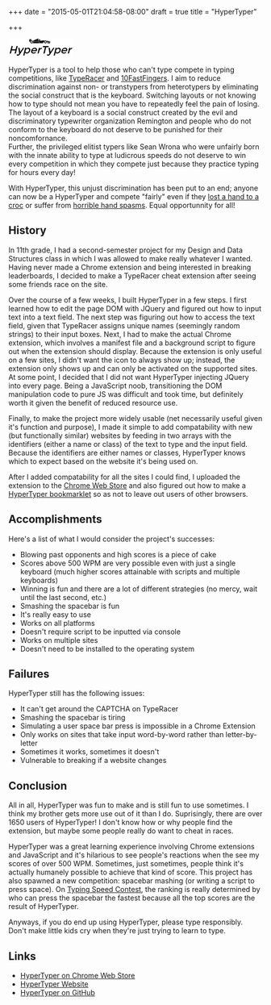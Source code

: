 +++
date = "2015-05-01T21:04:58-08:00"
draft = true
title = "HyperTyper"

+++


![HyperTyper](https://raw.githubusercontent.com/ethanmad/HyperTyper/master/res/hypertyper%20128.png)

  HyperTyper is a tool to help those who can't type compete in typing competitions, like [TypeRacer][typeracer] and [10FastFingers][10ff].
  I aim to reduce discrimination against non- or transtypers from heterotypers by eliminating the social construct that is the keyboard. Switching layouts or not knowing how to type should not mean you have to repeatedly feel the pain of losing.
  The layout of a keyboard is a social construct created by the evil and discriminatory typewriter organization Remington and people who do not conform to the keyboard do not deserve to be punished for their noncomfornance.  
  Further, the privileged elitist typers like Sean Wrona who were unfairly born with the innate ability to type at ludicrous speeds do not deserve to win every competition in which they compete just because they practice typing for hours every day!

  With HyperTyper, this unjust discrimination has been put to an end; anyone can now be a HyperTyper and compete "fairly" even if they [lost a hand to a croc][hook] or suffer from [horrible hand spasms][spasms].
  Equal opportunnity for all!

  [typeracer]: http://typeracer.com/ "Real-time racing against real people."
  [10ff]: http://10fastfingers.com/ "Testing and competitions with daily leaderboards."
  [hook]: http://en.wikipedia.org/wiki/Captain_Hook/ "Do you like codfish?"
  [spasms]: https://gist.github.com/anonymous/bd15723d8e9118c1ea48 "gerangfelmHEALPAgerna!!"

## History
  In 11th grade, I had a second-semester project for my Design and Data Structures class in which I was allowed to make really whatever I wanted.
  Having never made a Chrome extension and being interested in breaking leaderboards, I decided to make a TypeRacer cheat extension after seeing some friends race on the site.  

  Over the course of a few weeks, I built HyperTyper in a few steps.
  I first learned how to edit the page DOM with JQuery and figured out how to input text into a text field.
  The next step was figuring out how to access the text field, given that TypeRacer assigns unique names (seemingly random strings) to their input boxes.
  Next, I had to make the actual Chrome extension, which involves a manifest file and a background script to figure out when the extension should display.
  Because the extension is only useful on a few sites, I didn't want the icon to always show up; instead, the extension only shows up and can only be activated on the supported sites. 
  At some point, I decided that I did not want HyperTyper injecting JQuery into every page.
  Being a JavaScript noob, transitioning the DOM manipulation code to pure JS was difficult and took time, but definitely worth it given the benefit of reduced resource use.

  Finally, to make the project more widely usable (net necessarily useful given it's function and purpose), I made it simple to add compatability with new (but functionally similar) websites by feeding in two arrays with the identifiers (either a name or class) of the text to type and the input field. Because the identifiers are either names or classes, HyperTyper knows which to expect based on the website it's being used on.

  After I added compatability for all the sites I could find, I uploaded the extension to the [Chrome Web Store][webstore] and also figured out how to make a [HyperTyper bookmarklet][bookmarklet] so as not to leave out users of other browsers.

  [webstore]: https://chrome.google.com/webstore/detail/hypertyper/emlnlmijjaghanenmpdjdckanpdinpgn?hl=en "Click install!"
  [bookmarklet]: javascript:(function()%7Bfor(var%20textOptions%3D%5B%22nonHideableWords%20unselectable%22%2C%22cw-QuotePanel-textToTypePanel%22%2C%22row1%22%2C%22practiceText%22%2C%22textData%22%5D%2CinputBoxOptions%3D%5B%22txtInput%22%2C%22cw-TypedinputBox%20race-go%22%2C%22form-control%22%2C%22tentry%22%2C%22userData%22%5D%2Cwebsite%3D-1%2CclassOrId%3D-1%2Cw%3D0%3Bw%3CtextOptions.length%3Bw%2B%2B)if(null!%3Ddocument.getElementsByClassName(textOptions%5Bw%5D)%5B0%5D)%7Bwebsite%3Dw%3BclassOrId%3D0%3Bbreak%7Delse%20if(null!%3Ddocument.getElementById(textOptions%5Bw%5D))%7Bwebsite%3Dw%3BclassOrId%3D1%3Bbreak%7Dif(-1%3Cwebsite%26%26-1%3CclassOrId)%7Bvar%20text%3B0%3D%3D%3DclassOrId%3Ftext%3Ddocument.getElementsByClassName(textOptions%5Bwebsite%5D)%5B0%5D.textContent%3A1%3D%3D%3DclassOrId%26%26(text%3Ddocument.getElementById(textOptions%5Bwebsite%5D).textContent)%3Bvar%20numWords%3Dtext.split(%22%20%22).length%2CinputBox%3Bnull!%3Ddocument.getElementsByClassName(inputBoxOptions%5Bwebsite%5D)%5B0%5D%3FinputBox%3Ddocument.getElementsByClassName(inputBoxOptions%5Bwebsite%5D)%5B0%5D%3Anull!%3Ddocument.getElementById(inputBoxOptions%5Bwebsite%5D)%26%26(inputBox%3Ddocument.getElementById(inputBoxOptions%5Bwebsite%5D))%3Bi%3D0%3Bvar%20addWord%3Dfunction()%7Bif(!(i%3E%3DnumWords))if(word%3Dtext.split(%22%20%22)%5Bi%2B%2B%5D%2C3%3D%3D%3Dwebsite)for(inputBox.value%3D%22%22%2Cl%3D0%3Bl%3Cword.length%3Bl%2B%2B)inputBox.value%2B%3Dword%5Bl%5D%3Belse%20inputBox.value%3Dword%7D%3BaddWord()%3Bwindow.onkeyup%3Dfunction(a)%7B32%3D%3D(a.keyCode%3Fa.keyCode%3Aa.which)%26%26addWord()%7D%7D%7D)() "Drag to your bookmarks bar!"

## Accomplishments
  Here's a list of what I would consider the project's successes:

  -  Blowing past opponents and high scores is a piece of cake
  -  Scores above 500 WPM are very possible even with just a single keyboard (much higher scores attainable with scripts and multiple keyboards)
  -  Winning is fun and there are a lot of different strategies (no mercy, wait until the last second, etc.)
  -  Smashing the spacebar is fun
  -  It's really easy to use
  -  Works on all platforms
  -  Doesn't require script to be inputted via console
  -  Works on multiple sites
  -  Doesn't need to be installed to the operating system


## Failures
  HyperTyper still has the following issues:

  -  It can't get around the CAPTCHA on TypeRacer
  -  Smashing the spacebar is tiring
  -  Simulating a user space bar press is impossible in a Chrome Extension
  -  Only works on sites that take input word-by-word rather than letter-by-letter
  -  Sometimes it works, sometimes it doesn't
  -  Vulnerable to breaking if a website changes

## Conclusion
  All in all, HyperTyper was fun to make and is still fun to use sometimes. I think my brother gets more use out of it than I do.
  Suprisingly, there are over 1650 users  of HyperTyper! I don't know how or why people find the extension, but maybe some people really do want to cheat in races.

  HyperTyper was a great learning experience involving Chrome extensions and JavaScript and it's hilarious to see people's reactions when the see my scores of over 500 WPM.
  Sometimes, just sometimes, people think it's actually humanely possible to achieve that kind of score.
  This project has also spawned a new competition: spacebar mashing (or writing a script to press space).
  On [Typing Speed Contest][tsc], the ranking is really determined by who can press the spacebar the fastest because all the top scores are the result of HyperTyper.

  Anyways, if you do end up using HyperTyper, please type responsibly. Don't make little kids cry when they're just trying to learn to type.

  [tsc]: http://typingspeedcontest.com "Yours truly on top."

## Links
  - [HyperTyper on Chrome Web Store][webstore]
  - [HyperTyper Website][website]
  - [HyperTyper on GitHub][github]

  [website]: http://www.ethanmad.com/HyperTyper
  [github]: https://github.com/ethanmad/HyperTyper


